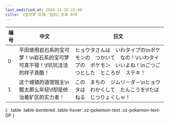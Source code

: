 ```yaml
---
last_modified_at: 2020-12-15 22:48
title: 《宝可梦 珍珠／钻石》文本 070
---
```

| 编号 | 中文 | 日文 |
| ---- | ---- | ---- |
| 0 | 平田使用岩石系的宝可梦！\n岩石系的宝可梦可真不错！\f坑坑洼洼的样子真酷！ | ヒョウタさんは　いわタイプの\nポケモンの　つかいて　なの！\rいわタイプの　ポケモン　いいよね！\nごつごつとした　ところが　ステキ！ |
| 1 | 这个城镇的道馆馆主\n瓢太那么年轻\f却是统治着矿区的实力者！ | この　まちの　ジムリ－ダ－\nヒョウタは　わかくして　たんこうを\fたばねる　じつりょくしゃ！ |
{: .table .table-bordered .table-hover .xz-pokemon-text .xz-pokemon-text-DP }